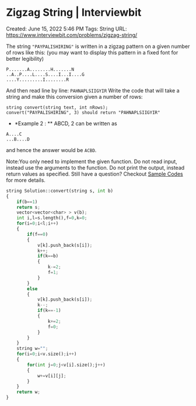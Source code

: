 # Zigzag String | Interviewbit

Created: June 15, 2022 5:46 PM
Tags: String
URL: https://www.interviewbit.com/problems/zigzag-string/

The string `"PAYPALISHIRING"` is written in a zigzag pattern on a given number of rows like this: (you may want to display this pattern in a fixed font for better legibility)

```
P.......A........H.......N
..A..P....L....S....I...I....G
....Y.........I........R

```

And then read line by line: `PAHNAPLSIIGYIR`
 Write the code that will take a string and make this conversion given a number of rows:

```
string convert(string text, int nRows);
convert("PAYPALISHIRING", 3) should return "PAHNAPLSIIGYIR"

```

- *Example 2 : ** ABCD, 2 can be written as

```
A....C
...B....D

```

and hence the answer would be `ACBD`.

Note:You only need to implement the given function. Do not read input, instead use the arguments to the function. Do not print the output, instead return values as specified. Still have a question? Checkout [Sample Codes](https://www.interviewbit.com/pages/sample_codes/) for more details.

```python
string Solution::convert(string s, int b)
{
    if(b==1)
    return s;
    vector<vector<char> > v(b);
    int i,l=s.length(),f=0,k=0;
    for(i=0;i<l;i++)
    {
        if(f==0)
        {
            v[k].push_back(s[i]);
            k++;
            if(k==b)
            {
                k-=2;
                f=1;
            }
        }
        else
        {
            v[k].push_back(s[i]);
            k--;
            if(k==-1)
            {
                k+=2;
                f=0;
            }
        }
    }
    string w="";
    for(i=0;i<v.size();i++)
    {
        for(int j=0;j<v[i].size();j++)
        {
            w+=v[i][j];
        }
    }
    return w;
}
```
